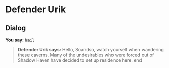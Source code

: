# Defender Urik
## Dialog

**You say:** `hail`



>**Defender Urik says:** Hello, Soandso, watch yourself when wandering these caverns.  Many of the undesirables who were forced out of Shadow Haven have decided to set up residence here.
end
